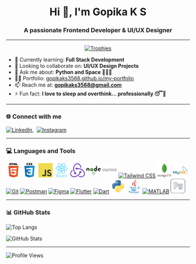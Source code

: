 

<h1 align="center">Hi 👋, I'm Gopika K S</h1>
<h3 align="center">A passionate Frontend Developer & UI/UX Designer</h3>

---

<p align="center">
  <a href="https://github.com/gopikaks3568">
    <img src="https://github-profile-trophy.vercel.app/?username=gopikaks3568&theme=radical" alt="Trophies" />
  </a>
</p>

- 🌱 Currently learning: **Full Stack Development**
- 👯 Looking to collaborate on: **UI/UX Design Projects**
- 💬 Ask me about: **Python and Space 🧑‍🚀🚀**
- 👨‍💻 Portfolio: [gopikaks3568.github.io/my-portfolio](https://gopikaks3568.github.io/my-portfolio/)
- 📫 Reach me at: **gopikaks3568@gmail.com**
- ⚡ Fun fact: **I love to sleep and overthink... professionally 😴💭**

---

### 🌐 Connect with me

<p align="left">
  <a href="https://linkedin.com/in/gopika-k-s-b96126231" target="_blank">
    <img align="center" src="https://cdn.jsdelivr.net/gh/devicons/devicon/icons/linkedin/linkedin-original.svg" alt="LinkedIn" width="30" />
  </a>
  &nbsp;
  <a href="https://instagram.com/callmegopzzz" target="_blank">
    <img align="center" src="https://raw.githubusercontent.com/rahuldkjain/github-profile-readme-generator/master/src/images/icons/Social/instagram.svg" alt="Instagram" width="30" />
  </a>
</p>

---

### 💻 Languages and Tools

<p align="left">
  <a href="https://www.w3.org/html/" target="_blank"><img src="https://raw.githubusercontent.com/devicons/devicon/master/icons/html5/html5-original-wordmark.svg" alt="HTML" width="40"/></a>
  <a href="https://www.w3schools.com/css/" target="_blank"><img src="https://raw.githubusercontent.com/devicons/devicon/master/icons/css3/css3-original-wordmark.svg" alt="CSS" width="40"/></a>
  <a href="https://developer.mozilla.org/en-US/docs/Web/JavaScript" target="_blank"><img src="https://raw.githubusercontent.com/devicons/devicon/master/icons/javascript/javascript-original.svg" alt="JavaScript" width="40"/></a>
  <a href="https://reactjs.org/" target="_blank"><img src="https://raw.githubusercontent.com/devicons/devicon/master/icons/react/react-original-wordmark.svg" alt="React" width="40"/></a>
  <a href="https://redux.js.org" target="_blank"><img src="https://raw.githubusercontent.com/devicons/devicon/master/icons/redux/redux-original.svg" alt="Redux" width="40"/></a>
  <a href="https://nodejs.org" target="_blank"><img src="https://raw.githubusercontent.com/devicons/devicon/master/icons/nodejs/nodejs-original-wordmark.svg" alt="Node.js" width="40"/></a>
  <a href="https://expressjs.com" target="_blank"><img src="https://raw.githubusercontent.com/devicons/devicon/master/icons/express/express-original-wordmark.svg" alt="Express.js" width="40"/></a>
  <a href="https://tailwindcss.com/" target="_blank"><img src="https://www.vectorlogo.zone/logos/tailwindcss/tailwindcss-icon.svg" alt="Tailwind CSS" width="40"/></a>
  <a href="https://www.mongodb.com/" target="_blank"><img src="https://raw.githubusercontent.com/devicons/devicon/master/icons/mongodb/mongodb-original-wordmark.svg" alt="MongoDB" width="40"/></a>
  <a href="https://www.mysql.com/" target="_blank"><img src="https://raw.githubusercontent.com/devicons/devicon/master/icons/mysql/mysql-original-wordmark.svg" alt="MySQL" width="40"/></a>
  <a href="https://git-scm.com/" target="_blank"><img src="https://www.vectorlogo.zone/logos/git-scm/git-scm-icon.svg" alt="Git" width="40"/></a>
  <a href="https://postman.com" target="_blank"><img src="https://www.vectorlogo.zone/logos/getpostman/getpostman-icon.svg" alt="Postman" width="40"/></a>
  <a href="https://www.figma.com/" target="_blank"><img src="https://www.vectorlogo.zone/logos/figma/figma-icon.svg" alt="Figma" width="40"/></a>
  <a href="https://flutter.dev" target="_blank"><img src="https://www.vectorlogo.zone/logos/flutterio/flutterio-icon.svg" alt="Flutter" width="40"/></a>
  <a href="https://dart.dev" target="_blank"><img src="https://www.vectorlogo.zone/logos/dartlang/dartlang-icon.svg" alt="Dart" width="40"/></a>
  <a href="https://www.python.org" target="_blank"><img src="https://raw.githubusercontent.com/devicons/devicon/master/icons/python/python-original.svg" alt="Python" width="40"/></a>
  <a href="https://www.java.com" target="_blank"><img src="https://raw.githubusercontent.com/devicons/devicon/master/icons/java/java-original.svg" alt="Java" width="40"/></a>
  <a href="https://www.mathworks.com/products/matlab.html" target="_blank"><img src="https://upload.wikimedia.org/wikipedia/commons/2/21/Matlab_Logo.png" alt="MATLAB" width="40"/></a>
  <a href="https://www.photoshop.com/en" target="_blank"><img src="https://raw.githubusercontent.com/devicons/devicon/master/icons/photoshop/photoshop-line.svg" alt="Photoshop" width="40"/></a>
</p>

---

### 📊 GitHub Stats

<p align="left">
  <img src="https://github-readme-stats.vercel.app/api/top-langs?username=gopikaks3568&show_icons=true&locale=en&layout=compact&theme=tokyonight" alt="Top Langs" />
</p>

<p align="left">
  <img src="https://github-readme-stats.vercel.app/api?username=gopikaks3568&show_icons=true&locale=en&theme=tokyonight" alt="GitHub Stats" />
</p>

---

<p align="left">
  <img src="https://komarev.com/ghpvc/?username=gopikaks3568&label=Profile%20views&color=0e75b6&style=flat" alt="Profile Views" />
</p>

